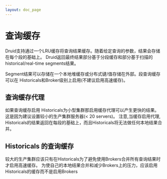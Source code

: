 ```yaml
---
layout: doc_page
---
```

# 查询缓存


Druid支持通过一个LRU缓存将查询结果缓存。随着给定查询的参数，结果会存储在每个段的基础上。
Druid返回最终结果部分基于分段缓存和部分基于扫描的 historical/real-time segments结果。

Segment结果可以存储在一个本地堆缓存或分布式键/值存储在外部。段查询缓存可以在 Historicals和Broker级别上启用(不建议启用高速缓存)。
## 查询缓存代理


如果查询缓存启用 Historicals为小型集群那启用缓存代理可以产生更快的结果。这是因为建议设置较小的生产集群服务器(< 20 servers)。
注意,当缓存启用代理, Historicals的结果返回在每段的基础上，而且Historicals将无法做任何本地结果合并。

## Historicals 的查询缓存


较大的生产集群应该只有在Historicals为了避免使用Brokers合并所有查询结果时才启用高速缓存。
为使自己的本地结果合并和减少Brokers上的压力，应该启用 Historicals的缓存而不是启用Brokers